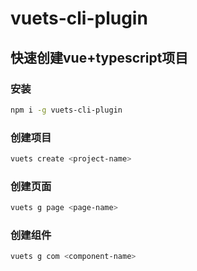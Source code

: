 # vuets-cli-plugin
## 快速创建vue+typescript项目
### 安装
```bash
npm i -g vuets-cli-plugin
```
### 创建项目
```bash
vuets create <project-name>
```
### 创建页面
```bash
vuets g page <page-name>
```

### 创建组件
```bash
vuets g com <component-name>
```